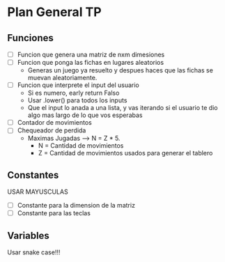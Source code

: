 # Plan General TP

## Funciones
- [ ] Funcion que genera una matriz de nxm dimesiones
- [ ] Funcion que ponga las fichas en lugares aleatorios
	- Generas un juego ya resuelto y despues haces que las fichas se muevan aleatoriamente.
- [ ] Funcion que interprete el input del usuario
	- Si es numero, early return Falso
	- Usar .lower() para todos los inputs 
	- Que el input lo anada a una lista, y vas iterando si el usuario te dio algo mas largo de lo que vos esperabas
- [ ] Contador de movimientos
- [ ] Chequeador de perdida
	- Maximas Jugadas --> N = Z * 5. 
		- N = Cantidad de movimientos
		- Z = Cantidad de movimientos usados para generar el tablero

## Constantes
USAR MAYUSCULAS
- [ ] Constante para la dimension de la matriz
- [ ] Constante para las teclas

## Variables
Usar snake case!!!
